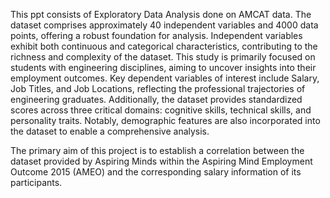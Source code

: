 This ppt consists of Exploratory Data Analysis done on AMCAT data.
The dataset comprises approximately 40 independent variables and 4000 data points, offering a robust foundation for analysis.
Independent variables exhibit both continuous and categorical characteristics, contributing to the richness and complexity of the dataset.
This study is primarily focused on students with engineering disciplines, aiming to uncover insights into their employment outcomes.
Key dependent variables of interest include Salary, Job Titles, and Job Locations, reflecting the professional trajectories of engineering graduates.
Additionally, the dataset provides standardized scores across three critical domains: cognitive skills, technical skills, and personality traits.
Notably, demographic features are also incorporated into the dataset to enable a comprehensive analysis.

The primary aim of this project is to establish a correlation between the dataset provided by Aspiring Minds within the Aspiring Mind Employment Outcome 2015 (AMEO) and the corresponding salary information of its participants.
